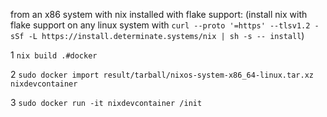 from an x86 system with nix installed with flake support: (install nix with flake support on any linux system with ```curl --proto '=https' --tlsv1.2 -sSf -L https://install.determinate.systems/nix | sh -s -- install```)

1
```nix build .#docker```

2
```sudo docker import result/tarball/nixos-system-x86_64-linux.tar.xz nixdevcontainer```

3
```sudo docker run -it nixdevcontainer /init ```